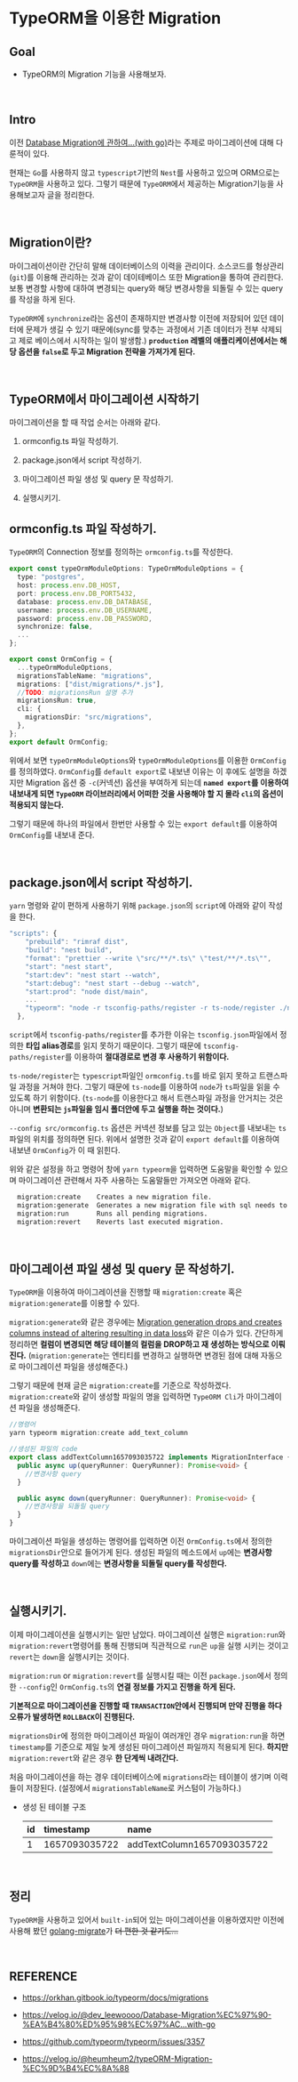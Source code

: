 # TypeORM을 이용한 Migration

## Goal

- TypeORM의 Migration 기능을 사용해보자.

<br>

## Intro

이전 [Database Migration에 관하여...(with go)](https://velog.io/@dev_leewoooo/Database-Migration%EC%97%90-%EA%B4%80%ED%95%98%EC%97%AC...with-go)라는 주제로 마이그레이션에 대해 다룬적이 있다.

현재는 `Go`를 사용하지 않고 `typescript`기반의 `Nest`를 사용하고 있으며 ORM으로는 `TypeORM`을 사용하고 있다. 그렇기 때문에 `TypeORM`에서 제공하는 Migration기능을 사용해보고자 글을 정리한다.

<br>

## Migration이란?

마이그레이션이란 간단히 말해 데이터베이스의 이력을 관리이다. 소스코드를 형상관리(`git`)를 이용해 관리하는 것과 같이 데이테베이스 또한 Migration을 통하여 관리한다. 보통 변경할 사항에 대하여 변경되는 query와 해당 변경사항을 되돌릴 수 있는 query를 작성을 하게 된다.

`TypeORM`에 `synchronize`라는 옵션이 존재하지만 변경사항 이전에 저장되어 있던 데이터에 문제가 생길 수 있기 때문에(sync를 맞추는 과정에서 기존 데이터가 전부 삭제되고 제로 베이스에서 시작하는 일이 발생함.) **`production` 레벨의 애플리케이션에서는 해당 옵션을 `false`로 두고 Migration 전략을 가져가게 된다.**

<br>

## TypeORM에서 마이그레이션 시작하기

마이그레이션을 할 때 작업 순서는 아래와 같다.

1. ormconfig.ts 파일 작성하기.

2. package.json에서 script 작성하기.

3. 마이그레이션 파일 생성 및 query 문 작성하기.

4. 실행시키기.

## ormconfig.ts 파일 작성하기.

`TypeORM`의 Connection 정보를 정의하는 `ormconfig.ts`를 작성한다.

```ts
export const typeOrmModuleOptions: TypeOrmModuleOptions = {
  type: "postgres",
  host: process.env.DB_HOST,
  port: process.env.DB_PORT5432,
  database: process.env.DB_DATABASE,
  username: process.env.DB_USERNAME,
  password: process.env.DB_PASSWORD,
  synchronize: false,
  ...
};

export const OrmConfig = {
  ...typeOrmModuleOptions,
  migrationsTableName: "migrations",
  migrations: ["dist/migrations/*.js"],
  //TODO: migrationsRun 설명 추가
  migrationsRun: true,
  cli: {
    migrationsDir: "src/migrations",
  },
};
export default OrmConfig;
```

위에서 보면 `typeOrmModuleOptions`와 `typeOrmModuleOptions`를 이용한 `OrmConfig`를 정의하였다. `OrmConfig`를 `default export`로 내보낸 이유는 이 후에도 설명을 하겠지만 Migration 옵션 중 `-c`(커넥션) 옵션을 부여하게 되는데 **`named export`를 이용하여 내보내게 되면 `TypeORM` 라이브러리에서 어떠한 것을 사용해야 할 지 몰라 `cli`의 옵션이 적용되지 않는다.**

그렇기 때문에 하나의 파일에서 한번만 사용할 수 있는 `export default`를 이용하여 `OrmConfig`를 내보내 준다.

<br>

## package.json에서 script 작성하기.

`yarn` 명령와 같이 편하게 사용하기 위해 `package.json`의 `script`에 아래와 같이 작성을 한다.

```ts
"scripts": {
    "prebuild": "rimraf dist",
    "build": "nest build",
    "format": "prettier --write \"src/**/*.ts\" \"test/**/*.ts\"",
    "start": "nest start",
    "start:dev": "nest start --watch",
    "start:debug": "nest start --debug --watch",
    "start:prod": "node dist/main",
    ...
    "typeorm": "node -r tsconfig-paths/register -r ts-node/register ./node_modules/typeorm/cli.js --config src/ormconfig.ts"
  },

```

`script`에서 `tsconfig-paths/register`를 추가한 이유는 `tsconfig.json`파일에서 정의한 **타입 alias경로**를 읽지 못하기 때문이다. 그렇기 때문에 `tsconfig-paths/register`를 이용하여 **절대경로로 변경 후 사용하기 위함이다.**

`ts-node/register`는 `typescript`파일인 `ormconfig.ts`를 바로 읽지 못하고 트랜스파일 과정을 거쳐야 한다. 그렇기 때문에 `ts-node`를 이용하여 `node`가 `ts`파일을 읽을 수 있도록 하기 위함이다. (`ts-node`를 이용한다고 해서 트랜스파일 과정을 안거치는 것은 아니며 **변환되는 `js`파일을 임시 폴더안에 두고 실행을 하는 것이다.**)

`--config src/ormconfig.ts` 옵션은 커넥션 정보를 담고 있는 `Object`를 내보내는 `ts`파일의 위치를 정의하면 된다. 위에서 설명한 것과 같이 `export default`를 이용하여 내보낸 `OrmConfig`가 이 때 읽힌다.

위와 같은 설정을 하고 명령어 창에 `yarn typeorm`을 입력하면 도움말을 확인할 수 있으며 마이그레이션 관련해서 자주 사용하는 도움말들만 가져오면 아래와 같다.

```zsh
  migration:create    Creates a new migration file.
  migration:generate  Generates a new migration file with sql needs to be executed to update schema.
  migration:run       Runs all pending migrations.
  migration:revert    Reverts last executed migration.
```

<br>

## 마이그레이션 파일 생성 및 query 문 작성하기.

`TypeORM`을 이용하여 마이그레이션을 진행할 때 `migration:create` 혹은 `migration:generate`를 이용할 수 있다.

`migration:generate`와 같은 경우에는 [Migration generation drops and creates columns instead of altering resulting in data loss](https://github.com/typeorm/typeorm/issues/3357)와 같은 이슈가 있다. 간단하게 정리하면 **컬럼이 변경되면 해당 테이블의 컬럼을 DROP하고 재 생성하는 방식으로 이뤄진다.** (`migration:generate`는 엔티티를 변경하고 실행하면 변경된 점에 대해 자동으로 마이그레이션 파일을 생성해준다.)

그렇기 때문에 현재 글은 `migration:create`를 기준으로 작성하겠다. `migration:create`와 같이 생성할 파일의 명을 입력하면 `TypeORM Cli`가 마이그레이션 파일을 생성해준다.

```ts
//명령어
yarn typeorm migration:create add_text_column

//생성된 파일의 code
export class addTextColumn1657093035722 implements MigrationInterface {
  public async up(queryRunner: QueryRunner): Promise<void> {
    //변경사항 query
  }

  public async down(queryRunner: QueryRunner): Promise<void> {
    //변경사항을 되돌릴 query
  }
}
```

마이그레이션 파일을 생성하는 명령어를 입력하면 이전 `OrmConfig.ts`에서 정의한 `migrationsDir`안으로 들어가게 된다. 생성된 파일의 메소드에서 `up`에는 **변경사항 query를 작성하고** `down`에는 **변경사항을 되돌릴 query를 작성한다.**

<br>

## 실행시키기.

이제 마이그레이션을 실행시키는 일만 남았다. 마이그레이션 실행은 `migration:run`와 `migration:revert`명령어를 통해 진행되며 직관적으로 `run`은 `up`을 실행 시키는 것이고 `revert`는 `down`을 실행시키는 것이다.

`migration:run` or `migration:revert`를 실행시킬 때는 이전 `package.json`에서 정의한 `--config`인 `OrmConfig.ts`의 **연결 정보를 가지고 진행을 하게 된다.**

**기본적으로 마이그레이션을 진행할 때 `TRANSACTION`안에서 진행되며 만약 진행을 하다 오류가 발생하면 `ROLLBACK`이 진행된다.**

`migrationsDir`에 정의한 마이그레이션 파일이 여러개인 경우 `migration:run`을 하면 `timestamp`를 기준으로 제일 늦게 생성된 마이그레이션 파일까지 적용되게 된다. **하지만** `migration:revert`와 같은 경우 **한 단계씩 내려간다.**

처음 마이그레이션을 하는 경우 데이터베이스에 `migrations`라는 테이블이 생기며 이력들이 저장된다. (설정에서 `migrationsTableName`로 커스텀이 가능하다.)

- 생성 된 테이블 구조

  | id  | timestamp     | name                       |
  | :-- | :------------ | :------------------------- |
  | 1   | 1657093035722 | addTextColumn1657093035722 |

<br>

## 정리

`TypeORM`을 사용하고 있어서 `built-in`되어 있는 마이그레이션을 이용하였지만 이전에 사용해 봤던 [golang-migrate](https://github.com/golang-migrate/migrate)가 ~~더 편한 것 같기도...~~

<br>

## REFERENCE

- https://orkhan.gitbook.io/typeorm/docs/migrations

- https://velog.io/@dev_leewoooo/Database-Migration%EC%97%90-%EA%B4%80%ED%95%98%EC%97%AC...with-go

- https://github.com/typeorm/typeorm/issues/3357

- https://velog.io/@heumheum2/typeORM-Migration-%EC%9D%B4%EC%8A%88
